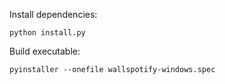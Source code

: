 Install dependencies:

`python install.py`

Build executable:

`pyinstaller --onefile wallspotify-windows.spec`
